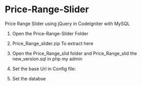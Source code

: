 # Price-Range-Slider
Price Range Slider using jQuery in CodeIgniter with MySQL


1) Open the Price-Range-Slider Folder

2) Price_Range_slider.zip  To  extract here

4) Open the Price_Range_slid folder and Price_Range_slid the  new_version.sql  in php my admin

5) Set the base Url in Config file: 

6) Set the databse
